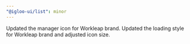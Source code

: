 ```yaml
---
"@igloo-ui/list": minor
---
```


Updated the manager icon for Workleap brand. Updated the loading style for Workleap brand and adjusted icon size.
